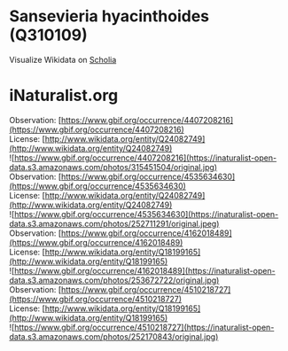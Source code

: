
Sansevieria hyacinthoides (Q310109)
===================================
  
Visualize Wikidata on [Scholia](https://scholia.toolforge.org/taxon/Q310109)
# iNaturalist.org
  
Observation: [https://www.gbif.org/occurrence/4407208216](https://www.gbif.org/occurrence/4407208216)  
License: [http://www.wikidata.org/entity/Q24082749](http://www.wikidata.org/entity/Q24082749)  
![https://www.gbif.org/occurrence/4407208216](https://inaturalist-open-data.s3.amazonaws.com/photos/315451504/original.jpg)  
Observation: [https://www.gbif.org/occurrence/4535634630](https://www.gbif.org/occurrence/4535634630)  
License: [http://www.wikidata.org/entity/Q24082749](http://www.wikidata.org/entity/Q24082749)  
![https://www.gbif.org/occurrence/4535634630](https://inaturalist-open-data.s3.amazonaws.com/photos/252711291/original.jpeg)  
Observation: [https://www.gbif.org/occurrence/4162018489](https://www.gbif.org/occurrence/4162018489)  
License: [http://www.wikidata.org/entity/Q18199165](http://www.wikidata.org/entity/Q18199165)  
![https://www.gbif.org/occurrence/4162018489](https://inaturalist-open-data.s3.amazonaws.com/photos/253672722/original.jpg)  
Observation: [https://www.gbif.org/occurrence/4510218727](https://www.gbif.org/occurrence/4510218727)  
License: [http://www.wikidata.org/entity/Q18199165](http://www.wikidata.org/entity/Q18199165)  
![https://www.gbif.org/occurrence/4510218727](https://inaturalist-open-data.s3.amazonaws.com/photos/252170843/original.jpg)